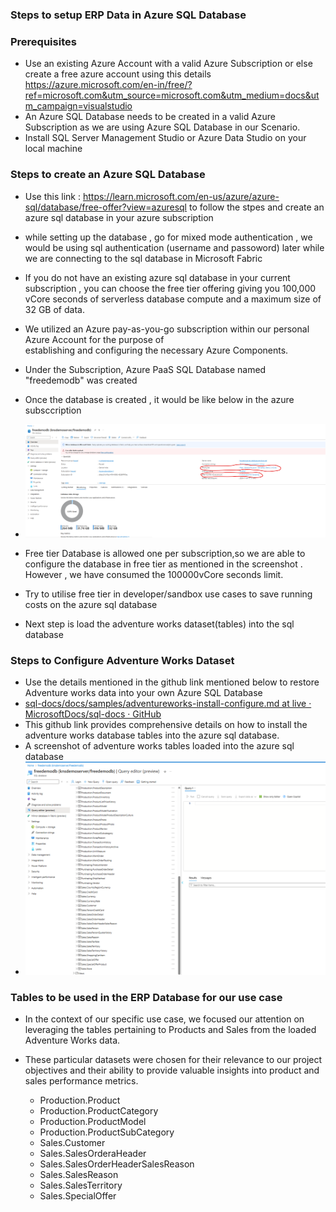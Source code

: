 ### **Steps to setup ERP Data in Azure SQL Database**

 ### **Prerequisites**

  - Use an existing Azure Account with a valid Azure Subscription or else create a free azure account using this details https://azure.microsoft.com/en-in/free/?ref=microsoft.com&utm_source=microsoft.com&utm_medium=docs&utm_campaign=visualstudio
  - An Azure SQL Database needs to be created in a valid Azure Subscription as we are using Azure SQL Database in our Scenario. 
  - Install SQL Server Management Studio or Azure Data Studio on your local machine

### **Steps to create an Azure SQL Database**
 
  - Use this link : https://learn.microsoft.com/en-us/azure/azure-sql/database/free-offer?view=azuresql to follow the stpes and create an azure sql database in your azure subscription

  - while setting up the database , go for mixed mode authentication , we would be using sql authentication (username and passoword) later while we are connecting to the sql database in Microsoft Fabric
 
  - If you do not have an existing azure sql database in your current subscription , you can choose the free tier offering  giving you 100,000 vCore seconds of serverless database compute and a maximum size of 32 GB of data.

  - We utilized an Azure pay-as-you-go subscription within our personal Azure Account for the purpose of   
   establishing and configuring the necessary Azure Components.

  - Under the Subscription, Azure PaaS SQL Database named "freedemodb" was created
 
  - Once the database is created , it would be like below in the azure subsccription
 
  - ![image](https://github.com/Srujan1993/datadabblers/blob/4b4b2e4f525276942aa46d3063e3f6a73d23f551/MicrosoftFabric/DataIngestion/Mirroring/assets/01_Created_Database.png)
 
  - Free tier Database is allowed one per subscription,so we are able to configure the database in free tier as mentioned in the screenshot . However , we have consumed the 100000vCore seconds limit.
 
  - Try to utilise free tier in developer/sandbox use cases to save running costs on the azure sql database 

  -  Next step is load the adventure works dataset(tables) into the sql database


  ### **Steps to Configure Adventure Works Dataset**
    
   - Use the details mentioned in the github link mentioned below to restore Adventure works data into your own Azure SQL Database
   - [sql-docs/docs/samples/adventureworks-install-configure.md at live · MicrosoftDocs/sql-docs · GitHub](https://github.com/MicrosoftDocs/sql-docs/blob/live/docs/samples/adventureworks-install-configure.md)
   - This github link provides comprehensive details on how to install the adventure works database tables into the azure sql database.
   - A screenshot of adventure works tables loaded into the azure sql database
   - ![image](https://github.com/Srujan1993/datadabblers/blob/ccc7d39a7c487b9cd0c4f9a18ed7e9fe6446db88/MicrosoftFabric/DataIngestion/Mirroring/assets/02-Database_with_tables.png)
     
   ### **Tables to be used in the ERP Database for our use case**
   
   - In the context of our specific use case, we focused our attention on leveraging the tables pertaining to Products and Sales from the loaded Adventure Works data. 
   - These particular datasets were chosen for their relevance to our project objectives and their ability to provide valuable insights into product and sales performance metrics.

      - Production.Product
      - Production.ProductCategory
      - Production.ProductModel
      - Production.ProductSubCategory
      - Sales.Customer
      - Sales.SalesOrderaHeader
      - Sales.SalesOrderHeaderSalesReason
      - Sales.SalesReason
      - Sales.SalesTerritory
      - Sales.SpecialOffer
